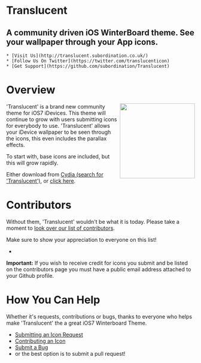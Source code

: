 # Translucent

## A community driven iOS WinterBoard theme. See your wallpaper through your App icons.

```
* [Visit Us](http://translucent.subordination.co.uk/)
* [Follow Us On Twitter](https://twitter.com/translucenticon)
* [Get Support](https://github.com/subordination/Translucent)
```



Overview
======

<img src="http://i.imgur.com/h08V4XE.png" width="200" height="200" align="right" />

'Translucent' is a brand new community theme for iOS7 iDevices. This theme will continue to grow with users submitting icons for everybody to use. 'Translucent' allows your iDevice wallpaper to be seen through the icons, this even includes the parallax effects.

To start with, base icons are included, but this will grow rapidly.

Either download from [Cydia (search for 'Translucent')](http://cydia.saurik.com/package/com.modmyi.translucent), or [click
here](https://github.com/subordination/Translucent/tarball/master/).

Contributors
=====================================================================
Without them, 'Translucent' wouldn't be what it is today. Please take a moment
to [look over our list of contributors](https://github.com/subordination/Translucent/graphs/contributors/).

Make sure to show your appreciation to everyone on this list!

-
**Important:** If you wish to receive credit for icons you submit and
be listed on the contributors page you must have a public email address
attached to your Github profile.

How You Can Help
=====================================================================
Whether it's requests, contributions or bugs, thanks to everyone who
helps make 'Translucent' the a great iOS7 Winterboard Theme.

  * [Submitting an Icon Request](https://github.com/subordination/Translucent/wiki/Submit-Icon-Request/)
  * [Contributing an Icon](https://github.com/subordination/Translucent/wiki/Contribute-An-Icon/)
  * [Submit a Bug](https://github.com/subordination/Translucent/issues?labels=Issue&page=1&state=open)
  * or the best option is to submit a pull request!
